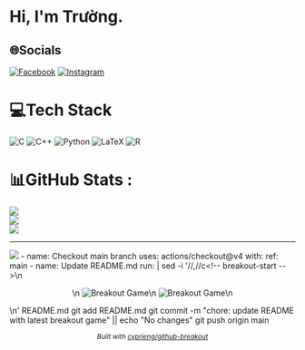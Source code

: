 # Hi, I'm Trường.
## 🌐Socials
[![Facebook](https://img.shields.io/badge/Facebook-%231877F2.svg?logo=Facebook&logoColor=white)](https://facebook.com/phi.truong.069) [![Instagram](https://img.shields.io/badge/Instagram-%23E4405F.svg?logo=Instagram&logoColor=white)](https://instagram.com/truo_gcon) 

# 💻Tech Stack
![C](https://img.shields.io/badge/c-%2300599C.svg?style=flat&logo=c&logoColor=white) ![C++](https://img.shields.io/badge/c++-%2300599C.svg?style=flat&logo=c%2B%2B&logoColor=white) ![Python](https://img.shields.io/badge/python-3670A0?style=flat&logo=python&logoColor=ffdd54) ![LaTeX](https://img.shields.io/badge/latex-%23008080.svg?style=flat&logo=latex&logoColor=white) ![R](https://img.shields.io/badge/r-%23276DC3.svg?style=flat&logo=r&logoColor=white)
# 📊GitHub Stats :
![](https://github-readme-stats.vercel.app/api?username=PhiTruong69&theme=material-palenight&hide_border=false&include_all_commits=false&count_private=false)<br/>
![](https://github-readme-streak-stats.herokuapp.com/?user=PhiTruong69&theme=material-palenight&hide_border=false)<br/>
![](https://github-readme-stats.vercel.app/api/top-langs/?username=PhiTruong69&theme=material-palenight&hide_border=false&include_all_commits=false&count_private=false&layout=compact)

---
[![](https://visitcount.itsvg.in/api?id=PhiTruong69&icon=0&color=0)](https://visitcount.itsvg.in)
      - name: Checkout main branch
        uses: actions/checkout@v4
        with:
          ref: main
      - name: Update README.md
        run: |
          sed -i '/<!-- breakout-start -->/,/<!-- breakout-end -->/c\<!-- breakout-start -->\n<p align="center">\n  <img src="https://raw.githubusercontent.com/${{ github.repository }}/github-breakout/images/breakout-light.svg#gh-light-mode-only" alt="Breakout Game"/>\n  <img src="https://raw.githubusercontent.com/${{ github.repository }}/github-breakout/images/breakout-dark.svg#gh-dark-mode-only" alt="Breakout Game"/>\n</p>\n<!-- breakout-end -->' README.md
          git add README.md
          git commit -m "chore: update README with latest breakout game" || echo "No changes"
          git push origin main

<p align="center">
  <sub><em>Built with <a href="https://github.com/cyprieng/github-breakout">cyprieng/github-breakout</a></em></sub>
</p>

